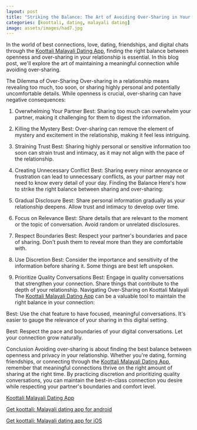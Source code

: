 ```yaml
---
layout: post
title: "Striking the Balance: The Art of Avoiding Over-Sharing in Your Koottali Malayali Connection"
categories: [koottali, dating, malayali dating]
image: assets/images/had7.jpg
---
```




In the world of best connections, love, dating, friendships, and digital chats through the [Koottali Malayali Dating App](https://koottali.com/download), finding the right balance between openness and over-sharing in your relationship is essential. In this blog post, we'll explore the art of maintaining a meaningful connection while avoiding over-sharing.

The Dilemma of Over-Sharing
Over-sharing in a relationship means revealing too much, too soon, or sharing highly personal and potentially uncomfortable details. While openness is crucial, over-sharing can have negative consequences:

1. Overwhelming Your Partner
Best: Sharing too much can overwhelm your partner, making it challenging for them to digest the information.
2. Killing the Mystery
Best: Over-sharing can remove the element of mystery and excitement in the relationship, making it feel less intriguing.
3. Straining Trust
Best: Sharing highly personal or sensitive information too soon can strain trust and intimacy, as it may not align with the pace of the relationship.
4. Creating Unnecessary Conflict
Best: Sharing every minor annoyance or frustration can lead to unnecessary conflicts, as your partner may not need to know every detail of your day.
Finding the Balance
Here's how to strike the right balance between sharing and over-sharing:

1. Gradual Disclosure
Best: Share personal information gradually as your relationship deepens. Allow trust and intimacy to develop over time.
2. Focus on Relevance
Best: Share details that are relevant to the moment or the topic of conversation. Avoid random or unrelated disclosures.
3. Respect Boundaries
Best: Respect your partner's boundaries and pace of sharing. Don't push them to reveal more than they are comfortable with.
4. Use Discretion
Best: Consider the importance and sensitivity of the information before sharing it. Some things are best left unspoken.
5. Prioritize Quality Conversations
Best: Engage in quality conversations that strengthen your connection. Share things that contribute to the depth of your relationship.
Navigating Over-Sharing on Koottali Malayali
The [Koottali Malayali Dating App](https://koottali.com/download) can be a valuable tool to maintain the right balance in your connection:

Best: Use the chat feature to have focused, meaningful conversations. It's easier to gauge the relevance of your sharing in this digital setting.

Best: Respect the pace and boundaries of your digital conversations. Let your connection grow naturally.

Conclusion
Avoiding over-sharing is about finding the best balance between openness and privacy in your relationship. Whether you're dating, forming friendships, or connecting through the [Koottali Malayali Dating App](https://koottali.com/download), remember that meaningful connections thrive on the right amount of sharing at the right time. By practicing discretion and prioritizing quality conversations, you can maintain the best-in-class connection you desire while respecting your partner's boundaries and comfort level.

[Koottali Malayali Dating App](https://koottali.com/download)

[Get koottali: Malayali dating app for android](https://play.google.com/store/apps/details?id=com.koottali.app&hl=en_IN&gl=US)

[Get koottali: Malayali dating app for iOS](https://apps.apple.com/us/app/koottali-connect-with-mallus/id6448742453)
